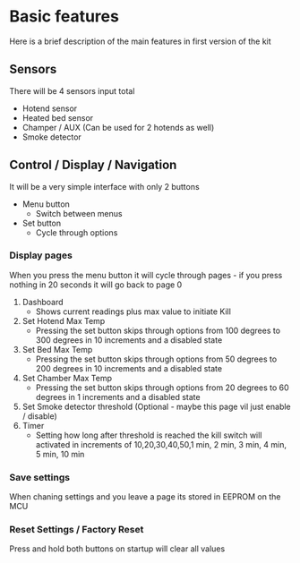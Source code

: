 # Basic features

Here is a brief description of the main features in first version of the kit

## Sensors

There will be 4 sensors input total
- Hotend sensor
- Heated bed sensor
- Champer / AUX (Can be used for 2 hotends as well)
- Smoke detector

## Control / Display / Navigation

It will be a very simple interface with only 2 buttons

- Menu button
  - Switch between menus
- Set button
  - Cycle through options

### Display pages

When you press the menu button it will cycle through pages - if you press nothing in 20 seconds it will go back to page 0

1. Dashboard
   * Shows current readings plus max value to initiate Kill
2. Set Hotend Max Temp
   * Pressing the set button skips through options from 100 degrees to 300 degrees in 10 increments and a disabled state
3. Set Bed Max Temp
   * Pressing the set button skips through options from 50 degrees to 200 degrees in 10 increments and a disabled state
4. Set Chamber Max Temp
   * Pressing the set button skips through options from 20 degrees to 60 degrees in 1 increments and a disabled state
5. Set Smoke detector threshold (Optional - maybe this page vil just enable / disable)
6. Timer
   * Setting how long after threshold is reached the kill switch will activated in increments of 10,20,30,40,50,1 min, 2 min, 3 min, 4 min, 5 min, 10 min

### Save settings

When chaning settings and you leave a page its stored in EEPROM on the MCU

### Reset Settings / Factory Reset

Press and hold both buttons on startup will clear all values

